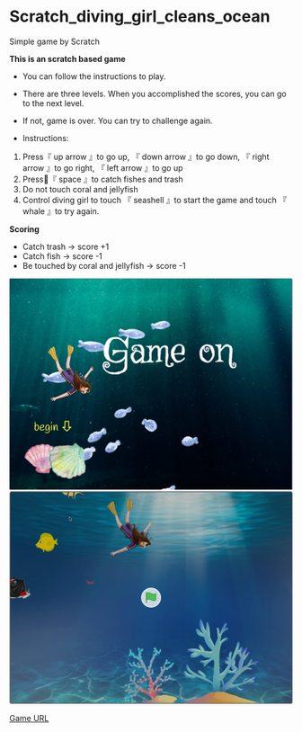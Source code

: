 # Scratch_diving_girl_cleans_ocean
Simple game by Scratch

**This is an scratch based game**
* You can follow the instructions to play.
* There are three levels. When you accomplished the scores, you can go to the next level.
* If not, game is over. You can try to challenge again.  

* Instructions: 

1. Press『 up arrow 』to go up, 『 down arrow 』to go down, 『 right arrow 』to go right, 『 left arrow 』to go up
2. Press『 space 』to catch fishes and trash
3. Do not touch coral and jellyfish 
4. Control diving girl to touch 『 seashell 』to start the game and touch 『 whale 』to try again.

**Scoring**
- Catch trash -> score +1
- Catch fish -> score -1
- Be touched by coral and jellyfish -> score -1

![game on](https://github.com/Snoopy1994/Scratch_diving_girl_clean_ocean/blob/main/game%20on%20.png)
![game image](https://github.com/Snoopy1994/Scratch_diving_girl_clean_ocean/blob/main/diving%20girl.png)

[Game URL](scratch.mit.edu/projects/651077133/) 

